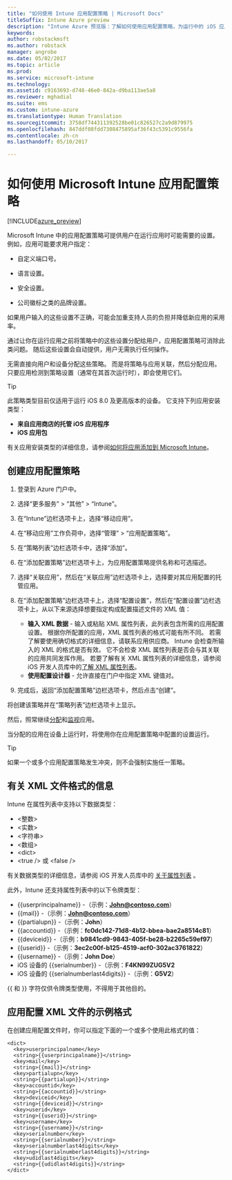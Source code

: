 ```yaml
---
title: "如何使用 Intune 应用配置策略 | Microsoft Docs"
titleSuffix: Intune Azure preview
description: "Intune Azure 预览版：了解如何使用应用配置策略，为运行中的 iOS 应用提供配置数据。"
keywords: 
author: robstackmsft
ms.author: robstack
manager: angrobe
ms.date: 05/02/2017
ms.topic: article
ms.prod: 
ms.service: microsoft-intune
ms.technology: 
ms.assetid: c9163693-d748-46e0-842a-d9ba113ae5a8
ms.reviewer: mghadial
ms.suite: ems
ms.custom: intune-azure
ms.translationtype: Human Translation
ms.sourcegitcommit: 3758df744311392528be01c826527c2a9d879975
ms.openlocfilehash: 847ddf08fdd7308475895af36f43c5391c9556fa
ms.contentlocale: zh-cn
ms.lasthandoff: 05/10/2017

---
```


# <a name="how-to-use-microsoft-intune-app-configuration-policies"></a>如何使用 Microsoft Intune 应用配置策略

[!INCLUDE[azure_preview](../includes/azure_preview.md)]

Microsoft Intune 中的应用配置策略可提供用户在运行应用时可能需要的设置。 例如，应用可能要求用户指定：

-   自定义端口号。

-   语言设置。

-   安全设置。

-   公司徽标之类的品牌设置。

如果用户输入的这些设置不正确，可能会加重支持人员的负担并降低新应用的采用率。

通过让你在运行应用之前将策略中的这些设置分配给用户，应用配置策略可消除此类问题。 随后这些设置会自动提供，用户无需执行任何操作。

无需直接向用户和设备分配这些策略。 而是将策略与应用关联，然后分配应用。 只要应用检测到策略设置（通常在其首次运行时），即会使用它们。

> [!TIP]
> 此策略类型目前仅适用于运行 iOS 8.0 及更高版本的设备。 它支持下列应用安装类型：
>
> -   **来自应用商店的托管 iOS 应用程序**
> -   **iOS 应用包**
>
> 有关应用安装类型的详细信息，请参阅[如何将应用添加到 Microsoft Intune](add-apps.md)。

## <a name="create-an-app-configuration-policy"></a>创建应用配置策略

1. 登录到 Azure 门户中。
2. 选择“更多服务” > “其他” > “Intune”。
3. 在“Intune”边栏选项卡上，选择“移动应用”。
1.  在“移动应用”工作负荷中，选择“管理” > “应用配置策略”。

2.  在“策略列表”边栏选项卡中，选择“添加”。

3.  在“添加配置策略”边栏选项卡上，为应用配置策略提供名称和可选描述。
4.  选择“关联应用”，然后在“关联应用”边栏选项卡上，选择要对其应用配置的托管应用。
5.  在“添加配置策略”边栏选项卡上，选择“配置设置”，然后在“配置设置”边栏选项卡上，从以下来源选择想要指定构成配置描述文件的 XML 值：
    - **输入 XML 数据** - 输入或粘贴 XML 属性列表，此列表包含所需的应用配置设置。 根据你所配置的应用，XML 属性列表的格式可能有所不同。 若需了解要使用确切格式的详细信息，请联系应用供应商。
    Intune 会检查所输入的 XML 的格式是否有效。 它不会检查 XML 属性列表是否会与其关联的应用共同发挥作用。
    若要了解有关 XML 属性列表的详细信息，请参阅 iOS 开发人员库中的[了解 XML 属性列表](https://developer.apple.com/library/ios/documentation/Cocoa/Conceptual/PropertyLists/UnderstandXMLPlist/UnderstandXMLPlist.html)。
    - **使用配置设计器** - 允许直接在门户中指定 XML 键值对。
8. 完成后，返回“添加配置策略”边栏选项卡，然后点击“创建”。

将创建该策略并在“策略列表”边栏选项卡上显示。

然后，照常继续[分配](deploy-apps.md)和[监视](monitor-apps.md)应用。

当分配的应用在设备上运行时，将使用你在应用配置策略中配置的设置运行。

> [!TIP]
> 如果一个或多个应用配置策略发生冲突，则不会强制实施任一策略。

## <a name="information-about-the-xml-file-format"></a>有关 XML 文件格式的信息

Intune 在属性列表中支持以下数据类型：

- &lt;整数&gt;
- &lt;实数&gt;
- &lt;字符串&gt;
- &lt;数组&gt;
- &lt;dict&gt;
- &lt;true /&gt; 或 &lt;false /&gt;

有关数据类型的详细信息，请参阅 iOS 开发人员库中的 [关于属性列表](https://developer.apple.com/library/ios/documentation/Cocoa/Conceptual/PropertyLists/AboutPropertyLists/AboutPropertyLists.html) 。

此外，Intune 还支持属性列表中的以下令牌类型：
- \{\{userprincipalname\}\} -（示例：**John@contoso.com**）
- \{\{mail\}\} -（示例：**John@contoso.com**）
- \{\{partialupn\}\} -（示例：**John**）
- \{\{accountid\}\} -（示例：**fc0dc142-71d8-4b12-bbea-bae2a8514c81**）
- \{\{deviceid\}\} -（示例：**b9841cd9-9843-405f-be28-b2265c59ef97**）
- \{\{userid\}\} -（示例：**3ec2c00f-b125-4519-acf0-302ac3761822**）
- \{\{username\}\} -（示例：**John Doe**）
- iOS 设备的 \{\{serialnumber\}\} -（示例：**F4KN99ZUG5V2**
- iOS 设备的 \{\{serialnumberlast4digits\}\} -（示例：**G5V2**）

\{\{ 和 \}\} 字符仅供令牌类型使用，不得用于其他目的。





## <a name="example-format-for-an-app-configuration-xml-file"></a>应用配置 XML 文件的示例格式

在创建应用配置文件时，你可以指定下面的一个或多个使用此格式的值：

```
<dict>
  <key>userprincipalname</key>
  <string>{{userprincipalname}}</string>
  <key>mail</key>
  <string>{{mail}}</string>
  <key>partialupn</key>
  <string>{{partialupn}}</string>
  <key>accountid</key>
  <string>{{accountid}}</string>
  <key>deviceid</key>
  <string>{{deviceid}}</string>
  <key>userid</key>
  <string>{{userid}}</string>
  <key>username</key>
  <string>{{username}}</string>
  <key>serialnumber</key>
  <string>{{serialnumber}}</string>
  <key>serialnumberlast4digits</key>
  <string>{{serialnumberlast4digits}}</string>
  <key>udidlast4digits</key>
  <string>{{udidlast4digits}}</string>
</dict>

```


